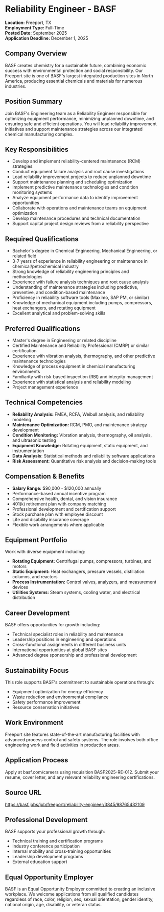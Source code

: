 # Reliability Engineer - BASF
**Location:** Freeport, TX  
**Employment Type:** Full-Time  
**Posted Date:** September 2025  
**Application Deadline:** December 1, 2025  

## Company Overview
BASF creates chemistry for a sustainable future, combining economic success with environmental protection and social responsibility. Our Freeport site is one of BASF's largest integrated production sites in North America, producing essential chemicals and materials for numerous industries.

## Position Summary
Join BASF's Engineering team as a Reliability Engineer responsible for optimizing equipment performance, minimizing unplanned downtime, and ensuring safe and efficient operations. You will lead reliability improvement initiatives and support maintenance strategies across our integrated chemical manufacturing complex.

## Key Responsibilities
- Develop and implement reliability-centered maintenance (RCM) strategies
- Conduct equipment failure analysis and root cause investigations
- Lead reliability improvement projects to reduce unplanned downtime
- Support maintenance planning and scheduling optimization
- Implement predictive maintenance technologies and condition monitoring systems
- Analyze equipment performance data to identify improvement opportunities
- Collaborate with operations and maintenance teams on equipment optimization
- Develop maintenance procedures and technical documentation
- Support capital project design reviews from a reliability perspective

## Required Qualifications
- Bachelor's degree in Chemical Engineering, Mechanical Engineering, or related field
- 3-7 years of experience in reliability engineering or maintenance in chemical/petrochemical industry
- Strong knowledge of reliability engineering principles and methodologies
- Experience with failure analysis techniques and root cause analysis
- Understanding of maintenance strategies including predictive, preventive, and condition-based maintenance
- Proficiency in reliability software tools (Maximo, SAP PM, or similar)
- Knowledge of mechanical equipment including pumps, compressors, heat exchangers, and rotating equipment
- Excellent analytical and problem-solving skills

## Preferred Qualifications
- Master's degree in Engineering or related discipline
- Certified Maintenance and Reliability Professional (CMRP) or similar certification
- Experience with vibration analysis, thermography, and other predictive maintenance technologies
- Knowledge of process equipment in chemical manufacturing environments
- Familiarity with risk-based inspection (RBI) and integrity management
- Experience with statistical analysis and reliability modeling
- Project management experience

## Technical Competencies
- **Reliability Analysis:** FMEA, RCFA, Weibull analysis, and reliability modeling
- **Maintenance Optimization:** RCM, PMO, and maintenance strategy development
- **Condition Monitoring:** Vibration analysis, thermography, oil analysis, and ultrasonic testing
- **Equipment Knowledge:** Rotating equipment, static equipment, and instrumentation
- **Data Analysis:** Statistical methods and reliability software applications
- **Risk Assessment:** Quantitative risk analysis and decision-making tools

## Compensation & Benefits
- **Salary Range:** $90,000 - $120,000 annually
- Performance-based annual incentive program
- Comprehensive health, dental, and vision insurance
- 401(k) retirement plan with company matching
- Professional development and certification support
- Stock purchase plan with employee discount
- Life and disability insurance coverage
- Flexible work arrangements where applicable

## Equipment Portfolio
Work with diverse equipment including:
- **Rotating Equipment:** Centrifugal pumps, compressors, turbines, and motors
- **Static Equipment:** Heat exchangers, pressure vessels, distillation columns, and reactors
- **Process Instrumentation:** Control valves, analyzers, and measurement devices
- **Utilities Systems:** Steam systems, cooling water, and electrical distribution

## Career Development
BASF offers opportunities for growth including:
- Technical specialist roles in reliability and maintenance
- Leadership positions in engineering and operations
- Cross-functional assignments in different business units
- International opportunities at global BASF sites
- Advanced degree sponsorship and professional development

## Sustainability Focus
This role supports BASF's commitment to sustainable operations through:
- Equipment optimization for energy efficiency
- Waste reduction and environmental compliance
- Safety performance improvement
- Resource conservation initiatives

## Work Environment
Freeport site features state-of-the-art manufacturing facilities with advanced process control and safety systems. The role involves both office engineering work and field activities in production areas.

## Application Process
Apply at basf.com/careers using requisition BASF2025-RE-012. Submit your resume, cover letter, and any relevant reliability engineering certifications.

## Source URL
https://basf.jobs/job/freeport/reliability-engineer/3845/98765432109

## Professional Development
BASF supports your professional growth through:
- Technical training and certification programs
- Industry conference participation
- Internal mobility and cross-training opportunities
- Leadership development programs
- External education support

## Equal Opportunity Employer
BASF is an Equal Opportunity Employer committed to creating an inclusive workplace. We welcome applications from all qualified candidates regardless of race, color, religion, sex, sexual orientation, gender identity, national origin, age, disability, or veteran status.